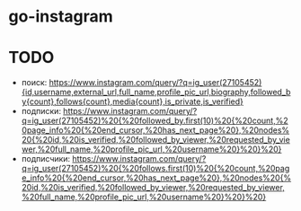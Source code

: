 # go-instagram

# TODO
 - поиск: https://www.instagram.com/query/?q=ig_user(27105452){id,username,external_url,full_name,profile_pic_url,biography,followed_by{count},follows{count},media{count},is_private,is_verified}
 - подписки: https://www.instagram.com/query/?q=ig_user(27105452)%20{%20followed_by.first(10)%20{%20count,%20page_info%20{%20end_cursor,%20has_next_page%20},%20nodes%20{%20id,%20is_verified,%20followed_by_viewer,%20requested_by_viewer,%20full_name,%20profile_pic_url,%20username%20}%20}%20}
 - подписчики: https://www.instagram.com/query/?q=ig_user(27105452)%20{%20follows.first(10)%20{%20count,%20page_info%20{%20end_cursor,%20has_next_page%20},%20nodes%20{%20id,%20is_verified,%20followed_by_viewer,%20requested_by_viewer,%20full_name,%20profile_pic_url,%20username%20}%20}%20}